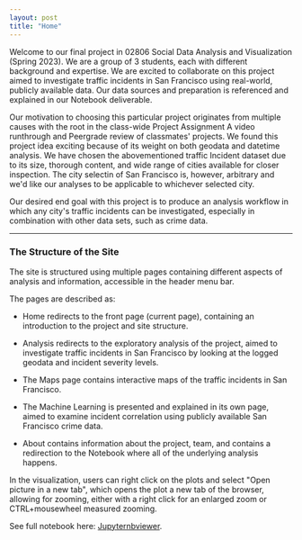 ```yaml
---
layout: post
title: "Home"
---
```


Welcome to our final project in 02806 Social Data Analysis and Visualization (Spring 2023). We are a group of 3 students, each with different background and expertise. We are excited to collaborate on this project aimed to investigate traffic incidents in San Francisco using real-world, publicly available data. Our data sources and preparation is referenced and explained in our Notebook deliverable.

Our motivation to choosing this particular project originates from multiple causes with the root in the class-wide Project Assignment A video runthrough and Peergrade review of classmates' projects. We found this project idea exciting because of its weight on both geodata and datetime analysis. We have chosen the abovementioned traffic Incident dataset due to its size, thorough content, and wide range of cities available for closer inspection. The city selectin of San Francisco is, however, arbitrary and we'd like our analyses to be applicable to whichever selected city.

Our desired end goal with this project is to produce an analysis workflow in which any city's traffic incidents can be investigated, especially in combination with other data sets, such as crime data.

<hr class="page-content-divider">

<h3>The Structure of the Site</h3>

The site is structured using multiple pages containing different aspects of analysis and information, accessible in the header menu bar.

The pages are described as:

- Home redirects to the front page (current page), containing an introduction to the project and site structure.

- Analysis redirects to the exploratory analysis of the project, aimed to investigate traffic incidents in San Francisco by looking at the logged geodata and incident severity levels.

- The Maps page contains interactive maps of the traffic incidents in San Francisco.

- The Machine Learning is presented and explained in its own page, aimed to examine incident correlation using publicly available San Francisco crime data.

- About contains information about the project, team, and contains a redirection to the Notebook where all of the underlying analysis happens.

In the visualization, users can right click on the plots and select "Open picture in a new tab", which opens the plot a new tab of the browser, allowing for zooming, either with a right click for an enlarged zoom or CTRL+mousewheel measured zooming.

See full notebook here: [Jupyternbviewer](https://nbviewer.org/github/Mikfor/FinalAssignment_B/blob/main/traffic%20incident_Project_Assignemt_B.ipynb).



